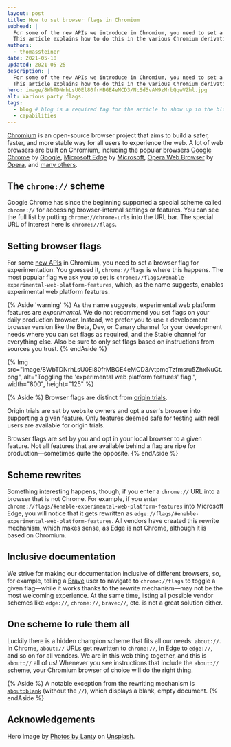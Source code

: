 ```yaml
---
layout: post
title: How to set browser flags in Chromium
subhead: |
  For some of the new APIs we introduce in Chromium, you need to set a browser flag for experimentation.
  This article explains how to do this in the various Chromium derivatives like Google Chrome, Microsoft Edge, and others.
authors:
  - thomassteiner
date: 2021-05-18
updated: 2021-05-25
description: |
  For some of the new APIs we introduce in Chromium, you need to set a browser flag for experimentation.
  This article explains how to do this in the various Chromium derivatives like Google Chrome, Microsoft Edge, and others.
hero: image/8WbTDNrhLsU0El80frMBGE4eMCD3/NcSd5vAM9zMrbQqwVZhl.jpg
alt: Various party flags.
tags:
  - blog # blog is a required tag for the article to show up in the blog.
  - capabilities
---
```


[Chromium](https://www.chromium.org/) is an open-source browser project that aims to build a safer,
faster, and more stable way for all users to experience the web. A lot of web browsers are built on
Chromium, including the popular browsers [Google Chrome](https://www.google.com/chrome/) by
[Google](https://www.google.com/), [Microsoft Edge](https://www.microsoft.com/en-us/edge) by
[Microsoft](https://www.microsoft.com/), [Opera Web Browser](https://www.opera.com/) by
[Opera](https://www.opera.com/about), and
[many others](<https://en.wikipedia.org/wiki/Chromium_(web_browser)#Browsers_based_on_Chromium>).

## The `chrome://` scheme

Google Chrome has since the beginning supported a special scheme called `chrome://` for accessing
browser-internal settings or features. You can see the full list by putting
`chrome://chrome-urls` into the URL bar. The special URL of interest here is `chrome://flags`.

## Setting browser flags

For some [new APIs](/tags/capabilities/) in Chromium, you need to set a browser
flag for experimentation. You guessed it, `chrome://flags` is where this happens. The most popular flag we
ask you to set is `chrome://flags/#enable-experimental-web-platform-features`, which, as the name
suggests, enables experimental web platform features.

{% Aside 'warning' %} As the name suggests, experimental web platform features are _experimental_.
We do not recommend you set flags on your daily production browser. Instead, we prefer you to use a
development browser version like the Beta, Dev, or Canary channel for your development needs where
you can set flags as required, and the Stable channel for everything else.
Also be sure to only set flags based on instructions from sources you trust. {% endAside %}

{% Img src="image/8WbTDNrhLsU0El80frMBGE4eMCD3/vtpmqTzfmsru5ZhxNuGt.png", alt="Toggling the 'experimental web platform features' flag.", width="800", height="125" %}

{% Aside %} Browser flags are distinct from [origin trials](/origin-trials/).

Origin trials are set by website owners and opt a user's browser into supporting a given feature. Only
features deemed safe for testing with real users are available for origin trials.

Browser flags are set by you and opt in your local browser to a given feature. Not all features that
are available behind a flag are ripe for production—sometimes quite the opposite. {% endAside %}

## Scheme rewrites

Something interesting happens, though, if you enter a `chrome://` URL into a browser that is not
Chrome. For example, if you enter `chrome://flags/#enable-experimental-web-platform-features` into
Microsoft Edge, you will notice that it gets rewritten as
`edge://flags/#enable-experimental-web-platform-features`. All vendors have created this rewrite
mechanism, which makes sense, as Edge is not Chrome, although it is based on Chromium.

## Inclusive documentation

We strive for making our documentation inclusive of different browsers, so, for example, telling a
[Brave](https://brave.com/) user to navigate to `chrome://flags` to toggle a given flag—while it
works thanks to the rewrite mechanism—may not be the most welcoming experience. At the same time,
listing all possible vendor schemes like `edge://`, `chrome://`, `brave://`, etc. is not a great
solution either.

## One scheme to rule them all

Luckily there is a hidden champion scheme that fits all our needs: `about://`. In Chrome, `about://`
URLs get rewritten to `chrome://`, in Edge to `edge://`, and so on for all vendors. We are in this
web thing together, and this is `about://` all of us! Whenever you see instructions that include the
`about://` scheme, your Chromium browser of choice will do the right thing.

{% Aside %}
A notable exception from the rewriting mechanism is [`about:blank`](about:blank) (without the `//`), which
displays a blank, empty document.
{% endAside %}

## Acknowledgements

Hero image by [Photos by Lanty](https://unsplash.com/@photos_by_lanty) on
[Unsplash](https://unsplash.com/s/photos/flags).
